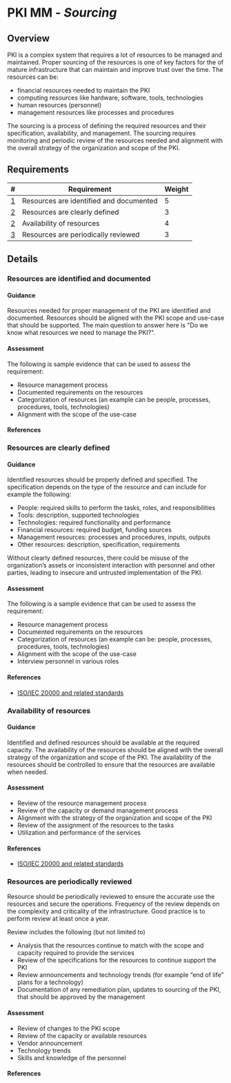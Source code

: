 # PKI MM - *Sourcing*

## Overview

PKI is a complex system that requires a lot of resources to be managed and maintained. Proper sourcing of the resources is one of key factors for the of mature infrastructure that can maintain and improve trust over the time. The resources can be:
- financial resources needed to maintain the PKI
- computing resources like hardware, software, tools, technologies
- human resources (personnel)
- management resources like processes and procedures 

The sourcing is a process of defining the required resources and their specification, availability, and management. The sourcing requires monitoring and periodic review of the resources needed and alignment with the overall strategy of the organization and scope of the PKI.

## Requirements

| #                   | Requirement                                                               | Weight |
|---------------------|---------------------------------------------------------------------------|--------|
| [1](#requirement-1) | Resources are identified and documented                                   | 5      |
| [2](#requirement-2) | Resources are clearly defined                                             | 3      |
| [2](#requirement-3) | Availability of resources                                                 | 4      |
| [3](#requirement-4) | Resources are periodically reviewed                                       | 3      |

## Details

<a name="requirement-1"></a>
### Resources are identified and documented

#### Guidance

Resources needed for proper management of the PKI are identified and documented. Resources should be aligned with the PKI scope and use-case that should be supported. The main question to answer here is "Do we know what resources we need to manage the PKI?". 

#### Assessment

The following is sample evidence that can be used to assess the requirement:
- Resource management process
- Documented requirements on the resources
- Categorization of resources (an example can be people, processes, procedures, tools, technologies)
- Alignment with the scope of the use-case

#### References



<a name="requirement-2"></a>
### Resources are clearly defined

#### Guidance

Identified resources should be properly defined and specified. The specification depends on the type of the resource and can include for example the following:
- People: required skills to perform the tasks, roles, and responsibilities
- Tools: description, supported technologies
- Technologies: required functionality and performance
- Financial resources: required budget, funding sources
- Management resources: processes and procedures, inputs, outputs
- Other resources: description, specification, requirements

Without clearly defined resources, there could be misuse of the organization’s assets or inconsistent interaction with personnel and other parties, leading to insecure and untrusted implementation of the PKI.

#### Assessment

The following is a sample evidence that can be used to assess the requirement:
- Resource management process
- Documented requirements on the resources
- Categorization of resources (an example can be: people, processes, procedures, tools, technologies)
- Alignment with the scope of the use-case
- Interview personnel in various roles

#### References

- [ISO/IEC 20000 and related standards](https://www.iso.org/standard/70636.html)

<a name="requirement-3"></a>
### Availability of resources

#### Guidance

Identified and defined resources should be available at the required capacity. The availability of the resources should be aligned with the overall strategy of the organization and scope of the PKI. The availability of the resources should be controlled to ensure that the resources are available when needed.

#### Assessment

- Review of the resource management process
- Review of the capacity or demand management process
- Alignment with the strategy of the organization and scope of the PKI
- Review of the assignment of the resources to the tasks
- Utilization and performance of the services

#### References

- [ISO/IEC 20000 and related standards](https://www.iso.org/standard/70636.html)

<a name="requirement-4"></a>
### Resources are periodically reviewed

Resource should be periodically reviewed to ensure the accurate use the resources and secure the operations. Frequency of the review depends on the complexity and criticality of the infrastructure. Good practice is to perform review at least once a year.

Review includes the following (but not limited to)
- Analysis that the resources continue to match with the scope and capacity required to provide the services
- Review of the specifications for the resources to continue support the PKI
- Review announcements and technology trends (for example “end of life” plans for a technology)
- Documentation of any remediation plan, updates to sourcing of the PKI, that should be approved by the management

#### Assessment

- Review of changes to the PKI scope
- Review of the capacity or available resources
- Vendor announcement
- Technology trends
- Skills and knowledge of the personnel

#### References

